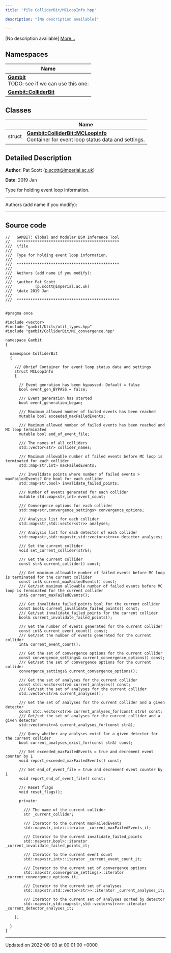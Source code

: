```yaml
---
title: 'file ColliderBit/MCLoopInfo.hpp'

description: "[No description available]"

---
```







[No description available] [More...](#detailed-description)

## Namespaces

| Name           |
| -------------- |
| **[Gambit](/documentation/code/darkbit_development/namespaces/namespacegambit/)** <br>TODO: see if we can use this one:  |
| **[Gambit::ColliderBit](/documentation/code/darkbit_development/namespaces/namespacegambit_1_1colliderbit/)**  |

## Classes

|                | Name           |
| -------------- | -------------- |
| struct | **[Gambit::ColliderBit::MCLoopInfo](/documentation/code/darkbit_development/classes/structgambit_1_1colliderbit_1_1mcloopinfo/)** <br>Container for event loop status data and settings.  |

## Detailed Description


**Author**: Pat Scott ([p.scott@imperial.ac.uk](mailto:p.scott@imperial.ac.uk)) 

**Date**: 2019 Jan

Type for holding event loop information.



------------------

Authors (add name if you modify):



------------------




## Source code

```
//   GAMBIT: Global and Modular BSM Inference Tool
//   *********************************************
///  \file
///
///  Type for holding event loop information.
///
///  *********************************************
///
///  Authors (add name if you modify):
///
///  \author Pat Scott
///          (p.scott@imperial.ac.uk)
///  \date 2019 Jan
///
///  *********************************************


#pragma once

#include <vector>
#include "gambit/Utils/util_types.hpp"
#include "gambit/ColliderBit/MC_convergence.hpp"

namespace Gambit
{

  namespace ColliderBit
  {

    /// @brief Container for event loop status data and settings
    struct MCLoopInfo
    {
     
      // Event genration has been bypassed: Default = false
      bool event_gen_BYPASS = false;

      /// Event generation has started
      bool event_generation_began;

      /// Maximum allowed number of failed events has been reached
      mutable bool exceeded_maxFailedEvents;

      /// Maximum allowed number of failed events has been reached and MC loop terminated
      mutable bool end_of_event_file;

      /// The names of all colliders
      std::vector<str> collider_names;

      /// Maximum allowable number of failed events before MC loop is terminated for each collider
      std::map<str,int> maxFailedEvents;

      /// Invalidate points where number of failed events > maxFailedEvents? One bool for each collider
      std::map<str,bool> invalidate_failed_points;

      /// Number of events generated for each collider
      mutable std::map<str,int> event_count;

      /// Convergence options for each collider
      std::map<str,convergence_settings> convergence_options;

      /// Analysis list for each collider
      std::map<str,std::vector<str>> analyses;

      /// Analysis list for each detector of each collider
      std::map<str,std::map<str,std::vector<str>>> detector_analyses;

      /// Set the current collider
      void set_current_collider(str&);

      /// Get the current collider
      const str& current_collider() const;

      /// Get maximum allowable number of failed events before MC loop is terminated for the current collider
      const int& current_maxFailedEvents() const;
      /// Get/set maximum allowable number of failed events before MC loop is terminated for the current collider
      int& current_maxFailedEvents();

      /// Get invalidate_failed_points bool for the current collider
      const bool& current_invalidate_failed_points() const;
      /// Get/set invalidate_failed_points for the current collider
      bool& current_invalidate_failed_points();

      /// Get the number of events generated for the current collider
      const int& current_event_count() const;
      /// Get/set the number of events generated for the current collider
      int& current_event_count();

      /// Get the set of convergence options for the current collider
      const convergence_settings& current_convergence_options() const;
      /// Get/set the set of convergence options for the current collider
      convergence_settings& current_convergence_options();

      /// Get the set of analyses for the current collider
      const std::vector<str>& current_analyses() const;
      /// Get/set the set of analyses for the current collider
      std::vector<str>& current_analyses();

      /// Get the set of analyses for the current collider and a given detector
      const std::vector<str>& current_analyses_for(const str&) const;
      /// Get/set the set of analyses for the current collider and a given detector
      std::vector<str>& current_analyses_for(const str&);

      /// Query whether any analyses exist for a given detector for the current collider
      bool current_analyses_exist_for(const str&) const;

      /// Set exceeded_maxFailedEvents = true and decrement event counter by 1
      void report_exceeded_maxFailedEvents() const;

      /// Set end_of_event_file = true and decrement event counter by 1
      void report_end_of_event_file() const;

      /// Reset flags
      void reset_flags();

      private:

        /// The name of the current collider
        str _current_collider;

        /// Iterator to the current maxFailedEvents
        std::map<str,int>::iterator _current_maxFailedEvents_it;

        /// Iterator to the current invalidate_failed_points
        std::map<str,bool>::iterator _current_invalidate_failed_points_it;

        /// Iterator to the current event count
        std::map<str,int>::iterator _current_event_count_it;

        /// Iterator to the current set of convergence options
        std::map<str,convergence_settings>::iterator _current_convergence_options_it;

        /// Iterator to the current set of analyses
        std::map<str,std::vector<str>>::iterator _current_analyses_it;

        /// Iterator to the current set of analyses sorted by detector
        std::map<str,std::map<str,std::vector<str>>>::iterator _current_detector_analyses_it;

    };

  }
}
```


-------------------------------

Updated on 2022-08-03 at 00:01:00 +0000
